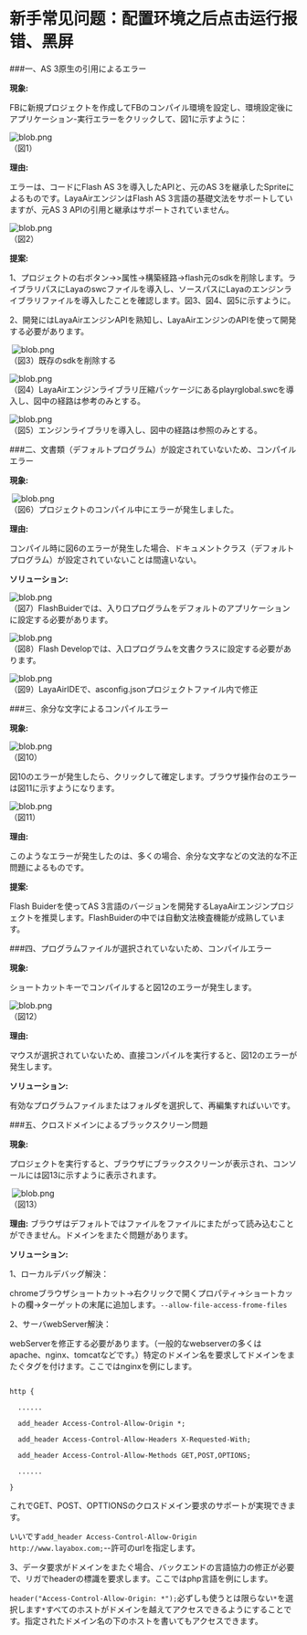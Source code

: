 # 新手常见问题：配置环境之后点击运行报错、黑屏



###一、AS 3原生の引用によるエラー

**現象:**

FBに新規プロジェクトを作成してFBのコンパイル環境を設定し、環境設定後にアプリケーション-実行エラーをクリックして、図1に示すように：

​![blob.png](img/1.png)<br/>
（図1）

**理由:**

エラーは、コードにFlash AS 3を導入したAPIと、元のAS 3を継承したSpriteによるものです。LayaAirエンジンはFlash AS 3言語の基礎文法をサポートしていますが、元AS 3 APIの引用と継承はサポートされていません。

​![blob.png](img/2.png)<br/>
（図2）

**提案:**

1、プロジェクトの右ボタン->>属性->構築経路->flash元のsdkを削除します。ライブラリパスにLayaのswcファイルを導入し、ソースパスにLayaのエンジンライブラリファイルを導入したことを確認します。図3、図4、図5に示すように。

2、開発にはLayaAirエンジンAPIを熟知し、LayaAirエンジンのAPIを使って開発する必要があります。



​           ![blob.png](img/3.png)<br/>
（図3）既存のsdkを削除する

​![blob.png](img/4.png)<br/>
（図4）LayaAirエンジンライブラリ圧縮パッケージにあるplayrglobal.swcを導入し、図中の経路は参考のみとする。

​![blob.png](img/5.png)<br/>
（図5）エンジンライブラリを導入し、図中の経路は参照のみとする。





###二、文書類（デフォルトプログラム）が設定されていないため、コンパイルエラー

**現象:**



​        ![blob.png](img/6.png)<br/>
（図6）プロジェクトのコンパイル中にエラーが発生しました。

**理由:**

コンパイル時に図6のエラーが発生した場合、ドキュメントクラス（デフォルトプログラム）が設定されていないことは間違いない。

**ソリューション:**

​![blob.png](img/7.png)<br/>
（図7）FlashBuiderでは、入り口プログラムをデフォルトのアプリケーションに設定する必要があります。

​![blob.png](img/8.png)<br/>
（図8）Flash Developでは、入口プログラムを文書クラスに設定する必要があります。

​![blob.png](img/9.png)<br/>
（図9）LayaAirIDEで、asconfig.jsonプロジェクトファイル内で修正





###三、余分な文字によるコンパイルエラー

**現象:**

​![blob.png](img/10.png)<br/>
（図10）

図10のエラーが発生したら、クリックして確定します。ブラウザ操作台のエラーは図11に示すようになります。

​![blob.png](img/11.png)<br/>
（図11）

**理由:**

このようなエラーが発生したのは、多くの場合、余分な文字などの文法的な不正問題によるものです。

**提案:**

Flash Buiderを使ってAS 3言語のバージョンを開発するLayaAirエンジンプロジェクトを推奨します。FlashBuiderの中では自動文法検査機能が成熟しています。





###四、プログラムファイルが選択されていないため、コンパイルエラー

**現象:**

ショートカットキーでコンパイルすると図12のエラーが発生します。

​![blob.png](img/12.png)<br/>
（図12）

**理由:**

マウスが選択されていないため、直接コンパイルを実行すると、図12のエラーが発生します。

**ソリューション:**

有効なプログラムファイルまたはフォルダを選択して、再編集すればいいです。





###五、クロスドメインによるブラックスクリーン問題

**現象:**

プロジェクトを実行すると、ブラウザにブラックスクリーンが表示され、コンソールには図13に示すように表示されます。



​        ![blob.png](img/13.png)<br/>
（図13）


 



**理由:**
ブラウザはデフォルトではファイルをファイルにまたがって読み込むことができません。ドメインをまたぐ問題があります。

**ソリューション:**

1、ローカルデバッグ解決：

chromeブラウザショートカット->右クリックで開くプロパティ->ショートカットの欄->ターゲットの末尾に追加します。`--allow-file-access-frome-files`

2、サーバwebServer解決：

webServerを修正する必要があります。（一般的なwebserverの多くはapache、nginx、tomcatなどです。）特定のドメイン名を要求してドメインをまたぐタグを付けます。ここではnginxを例にします。


```nginx

http {

  ......

  add_header Access-Control-Allow-Origin *;

  add_header Access-Control-Allow-Headers X-Requested-With;

  add_header Access-Control-Allow-Methods GET,POST,OPTIONS;

  ......

}

```




これでGET、POST、OPTTIONSのクロスドメイン要求のサポートが実現できます。

いいです`add_header Access-Control-Allow-Origin http://www.layabox.com;`--許可のurlを指定します。

3、データ要求がドメインをまたぐ場合、バックエンドの言語協力の修正が必要で、リガでheaderの標識を要求します。ここではphp言語を例にします。

`header("Access-Control-Allow-Origin: *");`必ずしも使うとは限らない`*`を選択します`*`すべてのホストがドメインを越えてアクセスできるようにすることです。指定されたドメイン名の下のホストを書いてもアクセスできます。
